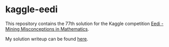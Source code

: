 # kaggle-eedi
This repository contains the 77th solution for the Kaggle competition [Eedi - Mining Misconceptions in Mathematics](https://www.kaggle.com/competitions/eedi-mining-misconceptions-in-mathematics).

My solution writeup can be found [here](https://www.kaggle.com/competitions/eedi-mining-misconceptions-in-mathematics/discussion/551644).